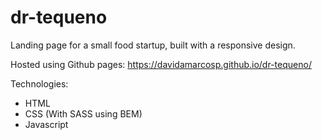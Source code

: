 # dr-tequeno
Landing page for a small food startup, built with a responsive design.

Hosted using Github pages: https://davidamarcosp.github.io/dr-tequeno/

Technologies:
+ HTML
+ CSS (With SASS using BEM)
+ Javascript
